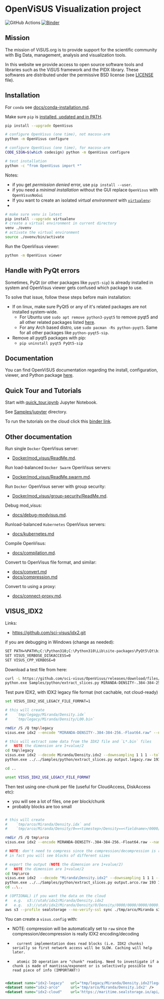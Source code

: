 # OpenViSUS Visualization project  

![GitHub Actions](https://github.com/sci-visus/OpenVisus/workflows/BuildOpenVisus/badge.svg)
[![Binder](https://mybinder.org/badge_logo.svg)](https://mybinder.org/v2/gh/sci-visus/OpenVisus/master?filepath=Samples%2Fjupyter)

 
## Mission

The mission of ViSUS.org is to provide support for the scientific community with Big Data, management, analysis and visualization tools.

In this website we provide access to open source software tools and libraries such as the ViSUS framework and the PIDX library.
These softwares are distributed under the permissive BSD license (see [LICENSE](https://github.com/sci-visus/OpenVisus/tree/master/LICENSE) file).

## Installation

For `conda` see [docs/conda-installation.md](./docs/conda-installation.md).

Make sure `pip` is [installed, updated and in PATH](https://pip.pypa.io/en/stable/installation/).

```bash
pip install --upgrade OpenVisus

# configure OpenVisus (one time), not macosx-arm
python -m OpenVisus configure 

# configure OpenVisus (one time), for macosx-arm
CODE_SIGN=$(which codesign) python -m OpenVisus configure

# test installation
python -c "from OpenVisus import *"
```

Notes:

- if you get *permission denied* error, use `pip install --user`.
- if you need a *minimal installation* without the GUI replace `OpenVisus` with `OpenVisusNoGui`
- If you want to create an isolated *virtual environment* with [`virtualenv`](https://pip.pypa.io/en/stable/installation/):
- 
```bash
# make sure venv is latest
pip install --upgrade virtualenv
# create a virtual environment in current directory
venv ./ovenv
# activate the virtual environment
source ./ovenv/bin/activate
```

Run the OpenVisus viewer:

```bash
python -m OpenVisus viewer
```

## Handle with PyQt errors

Sometimes, PyQt (or other packages like `pyqt5-sip`) is already installed in system and OpenVisus viewer gets confused which package to use. 

To solve that issue, follow these steps before main installation:

- If on linux, make sure PyQt5 or any of it's related packages are not installed system-wide.
  - For Ubuntu use `sudo apt remove python3-pyqt5` to remove pyqt5 and all other related packages listed [here](https://launchpad.net/ubuntu/+source/pyqt5).
  - For any Arch based distro, use `sudo pacman -Rs python-pyqt5`. Same for all other packages like `python-pyqt5-sip`.
- Remove all pyqt5 packages with pip:
  - `pip uninstall pyqt5 PyQt5-sip`

## Documentation

You can find OpenViSUS documentation regarding the install, configuration, viewer, and Python package [here](https://sci-visus.github.io/OpenVisus/).

## Quick Tour and Tutorials

Start with 
[quick_tour.ipynb](./Samples/jupyter/quick_tour.ipynb) 
Jupyter Notebook.

See 
[Samples/jupyter](./Samples/jupyter)
directory. 

To run the tutorials on the cloud click this [binder link](https://mybinder.org/v2/gh/sci-visus/OpenVisus/master?filepath=Samples%2Fjupyter).


## Other documentation

Run single `Docker` OpenVisus server:  

- [Docker/mod_visus/ReadMe.md](./Docker/mod_visus/ReadMe.md).

Run load-balanced `Docker Swarm` OpenVisus servers: 

- [Docker/mod_visus/ReadMe.swarm.md](./Docker/mod_visus/ReadMe.swarm.md).

Run `Docker` OpenVisus server with group security:

- [Docker/mod_visus/group-security/ReadMe.md](./Docker/mod_visus/group-security/ReadMe.md).

Debug mod_visus:

- [docs/debug-modvisus.md](./docs/debug-modvisus.md).

Runload-balanced `Kubernetes` OpenVisus servers:

- [docs/kubernetes.md](./docs/kubernetes.md)

Compile OpenVisus:

- [docs/compilation.md](./docs/compilation.md).

Convert to OpenVisus file format, and similar:

- [docs/convert.md](./docs/convert.md)
- [docs/compression.md](./docs/compression.md)

Convert to using a proxy:

- [docs/connect-proxy.md](./docs/connect-proxy.md).

## VISUS_IDX2

Links:
- https://github.com/sci-visus/idx2.git


if you are debugging in Windows (change as needed):

```bash
SET PATH=%PATH%;C:\Python310;C:\Python310\Lib\site-packages\PyQt5\Qt\bin;c:\projects\OpenVisus\build\RelWithDebInfo\OpenVisus\bin
SET VISUS_VERBOSE_DISKACCESS=0
SET VISUS_CPP_VERBOSE=0
```

Download a test file from here:

```bash
curl -L https://github.com/sci-visus/OpenVisus/releases/download/files/MIRANDA-DENSITY-.384-384-256.-Float64.raw -O
python.exe Samples/python/extract_slices.py MIRANDA-DENSITY-.384-384-256.-Float64.raw  384 384 256 float64 ./tmp/input
```

Test pure IDX2, with IDX2 legacy file format (not cachable, not cloud-ready)

```bash
set VISUS_IDX2_USE_LEGACY_FILE_FORMAT=1

# this will create 
#    `tmp/legagy/Miranda/Density.idx` 
#    `tmp/legacy/Miranda/Density/L00.bin`

rmdir /S /Q tmp\legacy
visus.exe idx2 --encode "MIRANDA-DENSITY-.384-384-256.-Float64.raw" --name Miranda --field Density --dims 384 384 256 --type float64 --tolerance 1e-16 --num_levels 2 --out_dir tmp/legacy

# this will extract some data from the IDX2 file and `L*.bin` files
#   NOTE the dimension are 1+value/2
cd tmp\legacy
visus.exe idx2 --decode Miranda/Density.idx2 --downsampling 1 1 1 --tolerance 0.001 --out_file "output.legacy.raw"
python.exe ../../Samples/python/extract_slices.py output.legacy.raw 193 193 129 float64 ./decoded

cd ..

unset VISUS_IDX2_USE_LEGACY_FILE_FORMAT
```

Then test using one-chunk per file (useful for CloudAccess, DiskAccess etc):
- you will see a lot of files, one per block/chunk
- probably blocks are too small

```bash

# this will create 
#    `tmp/arco/Miranda/Density.idx` and 
#    `tmp/arco/Miranda/Density/0==<timestep>/Density==<fieldname>/0000/0000/0000/0000.bin`

rmdir /S /Q tmp\arco
visus.exe idx2 --encode MIRANDA-DENSITY-.384-384-256.-Float64.raw --name Miranda --field Density --dims  384 384 256 --type float64 --tolerance 1e-16 --num_levels 2 --out_dir tmp/arco

# NOTE: don't need to compress since the compression/decompression is really the IDX encoding/decoding
# in fact you will see blocks of different sizes

# export the output (NOTE the dimension are 1+value/2)
#   NOTE the dimension are 1+value/2
cd tmp\arco
visus.exe idx2  --decode "Miranda\Density.idx2" --downsampling 1 1 1 --tolerance 0.001 --out_file output.arco.raw
python.exe ../../Samples/python/extract_slices.py output.arco.raw 193 193 129 float64 ./decoded
cd ..\..

# (OPTIONAL) if you want the data on the cloud
#   e.g.  s3://utah/idx2/Miranda/Density.idx2
#   e.g.  s3://utah/idx2/Miranda/Density/0/Density/0000/0000/0000/0000.bin
aws s3 --profile sealstorage --no-verify-ssl sync ./tmp/arco/Miranda s3://utah/idx2/Miranda/
```

You can create a `visus.config` with:
- NOTE: compression will be automatically set to `raw` since the compression/decompression is really IDX2 encoding/decoding
-       current implementation does read blocks (i.e. IDX2 chunks) serially so first network access will be SLOW. Caching will help later.
-       atomic IO operation are "chunk" reading. Need to investigate if a chunk is made of mantissa/exponent or is selectively possible to read piece of info (IMPORTANT!)

```xml

<dataset name="idx2-legacy"   url="tmp/legacy/Miranda/Density.idx2?legacy=1" />
<dataset name="idx2-arco"     url='tmp/arco/Miranda/Density.idx2' />
<dataset name="idx2-cloud"    url='https://maritime.sealstorage.io/api/v0/s3/utah/idx2/Miranda/Density.idx2?profile=sealstorage&amp;cached=arco' />
```

<!-- Security scan triggered at 2025-09-01 20:12:42 -->

<!-- Security scan triggered at 2025-09-02 01:06:02 -->